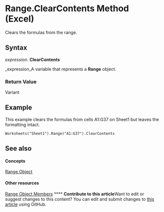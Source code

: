 
# Range.ClearContents Method (Excel)

Clears the formulas from the range.


## Syntax

 _expression_. **ClearContents**

 _expression_A variable that represents a  **Range** object.


### Return Value

Variant


## Example

This example clears the formulas from cells A1:G37 on Sheet1 but leaves the formatting intact.


```
Worksheets("Sheet1").Range("A1:G37").ClearContents
```


## See also


#### Concepts


 [Range Object](b8207778-0dcc-4570-1234-f130532cc8cd.md)
#### Other resources


 [Range Object Members](4336bf81-1e63-7e44-1792-baf366a027a7.md)
****   **Contribute to this article**Want to edit or suggest changes to this content? You can edit and submit changes to  [this article](https://github.com/jhershey00/VBA_Excel_Test/OpenXMLCon/articles/8c957fdd-e99d-ca0e-7d2c-4cb1db62639a.md) using GitHub.


